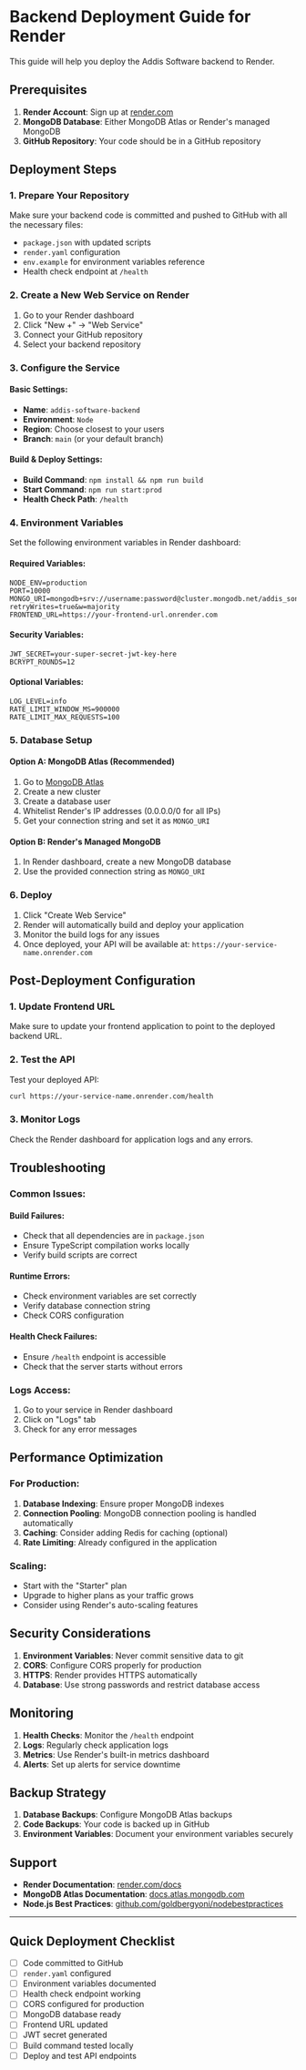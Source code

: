 # Backend Deployment Guide for Render

This guide will help you deploy the Addis Software backend to Render.

## Prerequisites

1. **Render Account**: Sign up at [render.com](https://render.com)
2. **MongoDB Database**: Either MongoDB Atlas or Render's managed MongoDB
3. **GitHub Repository**: Your code should be in a GitHub repository

## Deployment Steps

### 1. Prepare Your Repository

Make sure your backend code is committed and pushed to GitHub with all the necessary files:

- `package.json` with updated scripts
- `render.yaml` configuration
- `env.example` for environment variables reference
- Health check endpoint at `/health`

### 2. Create a New Web Service on Render

1. Go to your Render dashboard
2. Click "New +" → "Web Service"
3. Connect your GitHub repository
4. Select your backend repository

### 3. Configure the Service

#### Basic Settings:

- **Name**: `addis-software-backend`
- **Environment**: `Node`
- **Region**: Choose closest to your users
- **Branch**: `main` (or your default branch)

#### Build & Deploy Settings:

- **Build Command**: `npm install && npm run build`
- **Start Command**: `npm run start:prod`
- **Health Check Path**: `/health`

### 4. Environment Variables

Set the following environment variables in Render dashboard:

#### Required Variables:

```
NODE_ENV=production
PORT=10000
MONGO_URI=mongodb+srv://username:password@cluster.mongodb.net/addis_songs?retryWrites=true&w=majority
FRONTEND_URL=https://your-frontend-url.onrender.com
```

#### Security Variables:

```
JWT_SECRET=your-super-secret-jwt-key-here
BCRYPT_ROUNDS=12
```

#### Optional Variables:

```
LOG_LEVEL=info
RATE_LIMIT_WINDOW_MS=900000
RATE_LIMIT_MAX_REQUESTS=100
```

### 5. Database Setup

#### Option A: MongoDB Atlas (Recommended)

1. Go to [MongoDB Atlas](https://cloud.mongodb.com)
2. Create a new cluster
3. Create a database user
4. Whitelist Render's IP addresses (0.0.0.0/0 for all IPs)
5. Get your connection string and set it as `MONGO_URI`

#### Option B: Render's Managed MongoDB

1. In Render dashboard, create a new MongoDB database
2. Use the provided connection string as `MONGO_URI`

### 6. Deploy

1. Click "Create Web Service"
2. Render will automatically build and deploy your application
3. Monitor the build logs for any issues
4. Once deployed, your API will be available at: `https://your-service-name.onrender.com`

## Post-Deployment Configuration

### 1. Update Frontend URL

Make sure to update your frontend application to point to the deployed backend URL.

### 2. Test the API

Test your deployed API:

```bash
curl https://your-service-name.onrender.com/health
```

### 3. Monitor Logs

Check the Render dashboard for application logs and any errors.

## Troubleshooting

### Common Issues:

#### Build Failures:

- Check that all dependencies are in `package.json`
- Ensure TypeScript compilation works locally
- Verify build scripts are correct

#### Runtime Errors:

- Check environment variables are set correctly
- Verify database connection string
- Check CORS configuration

#### Health Check Failures:

- Ensure `/health` endpoint is accessible
- Check that the server starts without errors

### Logs Access:

1. Go to your service in Render dashboard
2. Click on "Logs" tab
3. Check for any error messages

## Performance Optimization

### For Production:

1. **Database Indexing**: Ensure proper MongoDB indexes
2. **Connection Pooling**: MongoDB connection pooling is handled automatically
3. **Caching**: Consider adding Redis for caching (optional)
4. **Rate Limiting**: Already configured in the application

### Scaling:

- Start with the "Starter" plan
- Upgrade to higher plans as your traffic grows
- Consider using Render's auto-scaling features

## Security Considerations

1. **Environment Variables**: Never commit sensitive data to git
2. **CORS**: Configure CORS properly for production
3. **HTTPS**: Render provides HTTPS automatically
4. **Database**: Use strong passwords and restrict database access

## Monitoring

1. **Health Checks**: Monitor the `/health` endpoint
2. **Logs**: Regularly check application logs
3. **Metrics**: Use Render's built-in metrics dashboard
4. **Alerts**: Set up alerts for service downtime

## Backup Strategy

1. **Database Backups**: Configure MongoDB Atlas backups
2. **Code Backups**: Your code is backed up in GitHub
3. **Environment Variables**: Document your environment variables securely

## Support

- **Render Documentation**: [render.com/docs](https://render.com/docs)
- **MongoDB Atlas Documentation**: [docs.atlas.mongodb.com](https://docs.atlas.mongodb.com)
- **Node.js Best Practices**: [github.com/goldbergyoni/nodebestpractices](https://github.com/goldbergyoni/nodebestpractices)

---

## Quick Deployment Checklist

- [ ] Code committed to GitHub
- [ ] `render.yaml` configured
- [ ] Environment variables documented
- [ ] Health check endpoint working
- [ ] CORS configured for production
- [ ] MongoDB database ready
- [ ] Frontend URL updated
- [ ] JWT secret generated
- [ ] Build command tested locally
- [ ] Deploy and test API endpoints
